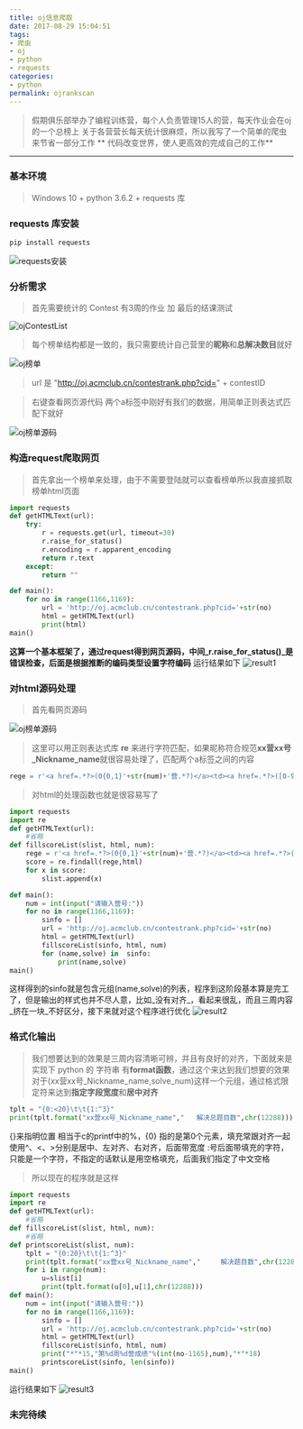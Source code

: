 ```yaml
---
title: oj信息爬取
date: 2017-08-29 15:04:51
tags:
- 爬虫
- oj
- python
- requests
categories:
- python
permalink: ojrankscan
---
```



> 假期俱乐部举办了编程训练营，每个人负责管理15人的营，每天作业会在oj的一个总榜上
> 关于各营营长每天统计很麻烦，所以我写了一个简单的爬虫来节省一部分工作
> ** 代码改变世界，使人更高效的完成自己的工作**

---

### 基本环境

> Windows 10 + python 3.6.2 + requests 库

<!-- more -->
### requests 库安装

```python
pip install requests
```

![requests安装](http://ov8i0dn6x.bkt.clouddn.com/requests%E5%AE%89%E8%A3%85.png)

### 分析需求

> 首先需要统计的 Contest 有3周的作业 加 最后的结课测试

![ojContestList](http://ov8i0dn6x.bkt.clouddn.com/ojContestList.png)

> 每个榜单结构都是一致的，我只需要统计自己营里的**昵称**和**总解决数目**就好

![oj榜单](http://ov8i0dn6x.bkt.clouddn.com/oj%E6%A6%9C%E5%8D%95.png)

> url 是 "http://oj.acmclub.cn/contestrank.php?cid=" + contestID

> 右键查看网页源代码 两个a标签中刚好有我们的数据，用简单正则表达式匹配下就好

![oj榜单源码](http://ov8i0dn6x.bkt.clouddn.com/oj%E6%A6%9C%E5%8D%95%E6%BA%90%E7%A0%81.png)

### 构造request爬取网页

> 首先拿出一个榜单来处理，由于不需要登陆就可以查看榜单所以我直接抓取榜单html页面

``` python
import requests
def getHTMLText(url):
    try:
        r = requests.get(url, timeout=30)
        r.raise_for_status()
        r.encoding = r.apparent_encoding
        return r.text
    except:
        return ""

def main():
    for no in range(1166,1169):
        url = 'http://oj.acmclub.cn/contestrank.php?cid='+str(no)
        html = getHTMLText(url)
        print(html)
main()
```

**这算一个基本框架了，通过request得到网页源码，中间_r.raise_for_status()_是错误检查，后面是根据推断的编码类型设置字符编码**
运行结果如下
![result1](http://ov8i0dn6x.bkt.clouddn.com/result1.png)
### 对html源码处理

> 首先看网页源码

![oj榜单源码](http://ov8i0dn6x.bkt.clouddn.com/oj%E6%A6%9C%E5%8D%95%E6%BA%90%E7%A0%81.png)

> 这里可以用正则表达式库 **re** 来进行字符匹配，如果昵称符合规范**xx营xx号_Nickname_name**就很容易处理了，匹配两个a标签之间的内容
``` python
rege = r'<a href=.*?>(0{0,1}'+str(num)+'营.*?)</a><td><a href=.*?>([0-9]{1,2})</a>'
```

> 对html的处理函数也就是很容易写了

``` python
import requests
import re
def getHTMLText(url):
    #省略
def fillscoreList(slist, html, num):
    rege = r'<a href=.*?>(0{0,1}'+str(num)+'营.*?)</a><td><a href=.*?>([0-9]{1,2})</a>'
    score = re.findall(rege,html)
    for x in score:
        slist.append(x)

def main():
    num = int(input("请输入营号:"))
    for no in range(1166,1169):
        sinfo = []
        url = 'http://oj.acmclub.cn/contestrank.php?cid='+str(no)
        html = getHTMLText(url)
        fillscoreList(sinfo, html, num)
        for (name,solve) in  sinfo:
            print(name,solve)
main()
```
这样得到的sinfo就是包含元组(name,solve)的列表，程序到这阶段基本算是完工了，但是输出的样式也并不尽人意，比如_没有对齐_，看起来很乱，而且三周内容_挤在一块_不好区分，接下来就对这个程序进行优化
![result2](http://ov8i0dn6x.bkt.clouddn.com/result2.png)

### 格式化输出

> 我们想要达到的效果是三周内容清晰可辨，并且有良好的对齐，下面就来是实现下
> python 的 字符串 有**format函数**，通过这个来达到我们想要的效果
> 对于(xx营xx号_Nickname_name,solve_num)这样一个元组，通过格式限定符来达到**指定字段宽度**和**居中对齐**

``` python
tplt = "{0:<20}\t\t{1:^3}"
print(tplt.format("xx营xx号_Nickname_name","   解决总题目数",chr(12288)))
```

{}来指明位置 相当于c的printf中的%，{0} 指的是第0个元素，填充常跟对齐一起使用^、<、>分别是居中、左对齐、右对齐，后面带宽度
:号后面带填充的字符，只能是一个字符，不指定的话默认是用空格填充，后面我们指定了中文空格

> 所以现在的程序就是这样

``` python
import requests
import re
def getHTMLText(url):
    #省略
def fillscoreList(slist, html, num):
    #省略
def printscoreList(slist, num):
    tplt = "{0:20}\t\t{1:^3}"
    print(tplt.format("xx营xx号_Nickname_name","     解决题目数",chr(12288)))
    for i in range(num):
        u=slist[i]
        print(tplt.format(u[0],u[1],chr(12288)))
def main():
    num = int(input("请输入营号:"))
    for no in range(1166,1169):
        sinfo = []
        url = 'http://oj.acmclub.cn/contestrank.php?cid='+str(no)
        html = getHTMLText(url)
        fillscoreList(sinfo, html, num)
        print("*"*15,"第%d周%d营成绩"%(int(no-1165),num),"*"*18)
        printscoreList(sinfo, len(sinfo))
main()
```

运行结果如下
![result3](http://ov8i0dn6x.bkt.clouddn.com/result3.png)
### 未完待续